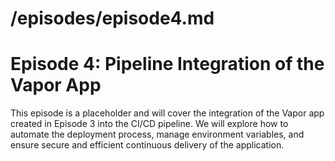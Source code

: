 # /episodes/episode4.md

# Episode 4: Pipeline Integration of the Vapor App

This episode is a placeholder and will cover the integration of the Vapor app created in Episode 3 into the CI/CD pipeline. We will explore how to automate the deployment process, manage environment variables, and ensure secure and efficient continuous delivery of the application.